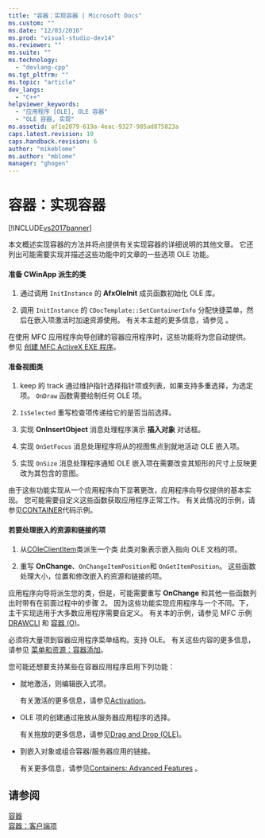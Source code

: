 ```yaml
---
title: "容器：实现容器 | Microsoft Docs"
ms.custom: ""
ms.date: "12/03/2016"
ms.prod: "visual-studio-dev14"
ms.reviewer: ""
ms.suite: ""
ms.technology: 
  - "devlang-cpp"
ms.tgt_pltfrm: ""
ms.topic: "article"
dev_langs: 
  - "C++"
helpviewer_keywords: 
  - "应用程序 [OLE], OLE 容器"
  - "OLE 容器, 实现"
ms.assetid: af1e2079-619a-4eac-9327-985ad875823a
caps.latest.revision: 10
caps.handback.revision: 6
author: "mikeblome"
ms.author: "mblome"
manager: "ghogen"
---
```

# 容器：实现容器
[!INCLUDE[vs2017banner](../assembler/inline/includes/vs2017banner.md)]

本文概述实现容器的方法并将点提供有关实现容器的详细说明的其他文章。  它还列出可能需要实现并描述这些功能中的文章的一些选项 OLE 功能。  
  
#### 准备 CWinApp 派生的类  
  
1.  通过调用 `InitInstance` 的 **AfxOleInit** 成员函数初始化 OLE 库。  
  
2.  调用 `InitInstance` 的 `CDocTemplate::SetContainerInfo` 分配快捷菜单，然后在嵌入项激活时加速资源使用。  有关本主题的更多信息，请参见 [](../mfc/activation-cpp.md "Activation (C++)")。  
  
 在使用 MFC 应用程序向导创建的容器应用程序时，这些功能将为您自动提供。  参见 [创建 MFC ActiveX EXE 程序](../mfc/reference/mfc-application-wizard.md)。  
  
#### 准备视图类  
  
1.  keep 的 track 通过维护指针选择指针项或列表，如果支持多重选择，为选定项。  `OnDraw` 函数需要绘制任何 OLE 项。  
  
2.  `IsSelected` 重写检查项传递给它的是否当前选择。  
  
3.  实现 **OnInsertObject** 消息处理程序演示 **插入对象** 对话框。  
  
4.  实现 `OnSetFocus` 消息处理程序将从的视图焦点到就地活动 OLE 嵌入项。  
  
5.  实现 `OnSize` 消息处理程序通知 OLE 嵌入项在需要改变其矩形的尺寸上反映更改为其包含的意图。  
  
 由于这些功能实现从一个应用程序向下显著更改，应用程序向导仅提供的基本实现。  您可能需要自定义这些函数获取应用程序正常工作。  有关此情况的示例，请参见[CONTAINER](../top/visual-cpp-samples.md)代码示例。  
  
#### 若要处理嵌入的资源和链接的项  
  
1.  从[COleClientItem](../mfc/reference/coleclientitem-class.md)类派生一个类  此类对象表示嵌入指向 OLE 文档的项。  
  
2.  重写 **OnChange**、`OnChangeItemPosition`和 `OnGetItemPosition`。  这些函数处理大小，位置和修改嵌入的资源和链接的项。  
  
 应用程序向导将派生您的类，但是，可能需要重写 **OnChange** 和其他一些函数列出时带有在前面过程中的步骤 2。  因为这些功能实现应用程序与一个不同。下，主干实现适用于大多数应用程序需要自定义。  有关本的示例，请参见 MFC 示例 [DRAWCLI](../top/visual-cpp-samples.md) 和 [容器 \(O\)](../top/visual-cpp-samples.md)。  
  
 必须将大量项到容器应用程序菜单结构。支持 OLE。  有关这些内容的更多信息，请参见 [菜单和资源：容器添加](../mfc/menus-and-resources-container-additions.md)。  
  
 您可能还想要支持某些在容器应用程序启用下列功能：  
  
-   就地激活，则编辑嵌入式项。  
  
     有关激活的更多信息，请参见[Activation](../mfc/activation-cpp.md)。  
  
-   OLE 项的创建通过拖放从服务器应用程序的选择。  
  
     有关拖放的更多信息，请参见[Drag and Drop \(OLE\)](../mfc/drag-and-drop-ole.md)。  
  
-   到嵌入对象或组合容器\/服务器应用的链接。  
  
     有关更多信息，请参见[Containers: Advanced Features](../mfc/containers-advanced-features.md) 。  
  
## 请参阅  
 [容器](../mfc/containers.md)   
 [容器：客户端项](../mfc/containers-client-items.md)